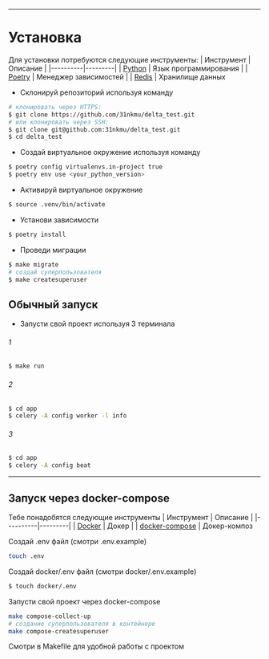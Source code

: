 ___
# Установка


Для установки потребуются следующие инструменты:
| Инструмент | Описание |
|----------|---------|
| [Python](https://www.python.org/downloads/) |  Язык программирования |
| [Poetry](https://python-poetry.org/) |  Менеджер зависимостей |
| [Redis](https://redis.io/docs/getting-started/installation/install-redis-on-linux/) | Хранилище данных

* Склонируй репозиторий используя команду
```Bash
# клонировать через HTTPS:
$ git clone https://github.com/31nkmu/delta_test.git
# или клонировать через SSH:
$ git clone git@github.com:31nkmu/delta_test.git
$ cd delta_test
```
* Создай виртуальное окружение используя команду
```sh
$ poetry config virtualenvs.in-project true
$ poetry env use <your_python_version>
```

* Активируй виртуальное окружение
```sh
$ source .venv/bin/activate 
```

* Установи зависимости
```sh
$ poetry install
```
* Проведи миграции
```sh
$ make migrate
# создай суперпользователя
$ make createsuperuser
```
## Обычный запуск
* Запусти свой проект используя 3 терминала
###### 1
```sh
$ make run
``` 
###### 2

```sh
$ cd app
$ celery -A config worker -l info
```
###### 3

```sh
$ cd app
$ celery -A config beat
```
---

## Запуск через docker-compose
Тебе понадобятся следующие инструменты
| Инструмент | Описание |
|----------|---------|
| [Docker](https://docs.docker.com/engine/install/ubuntu/) | Докер |
| [docker-compose](https://www.digitalocean.com/community/tutorials/how-to-install-and-use-docker-compose-on-ubuntu-20-04) | Докер-композ

Создай .env файл (смотри .env.example)
```sh
touch .env
```
Создай docker/.env файл (смотри docker/.env.example)
```sh
$ touch docker/.env
```

Запусти свой проект через docker-compose
```sh
make compose-collect-up
# создание суперпользователя в контейнере
make compose-createsuperuser
```
Смотри в Makefile для удобной работы с проектом
